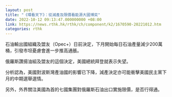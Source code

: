 ```yaml
---
layout: post
title: "《環看天下》：從減產及限價看能源大國博奕"
date: 2022-10-12 09:13:47.000000000 +08:00
link: https://news.rthk.hk/rthk/ch/component/k2/1670590-20221012.htm
categories: rthk
---
```


石油輸出國組織及盟友（Opec+）日前決定，下月開始每日石油產量減少200萬桶，引發市坦憂慮會進一步推高通脹。

俄羅斯讚揚油組及盟友的這個決定，美國總統拜登就表示失望。

分析認為，美國對波斯灣產油國的影響已下降，減產決定亦可能衝擊美國民主黨下月的中期選舉選情。

另外，外界關注美國為首的七國集團對俄羅斯石油出口實施限價，是否行得通。
